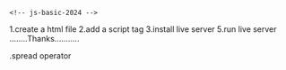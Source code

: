     <!-- js-basic-2024 -->
1.create a html file
2.add a script tag
3.install live server
5.run live server
........Thanks...........


.spread operator

